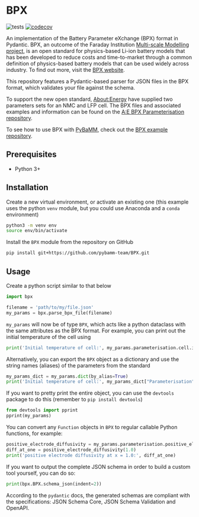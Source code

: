 # BPX
![tests](https://github.com/pybamm-team/BPX/actions/workflows/test.yml/test.svg)
[![codecov](https://codecov.io/gh/pybamm-team/BPX/branch/main/graph/badge.svg?token=Krv0JW3gYZ)](https://codecov.io/gh/pybamm-team/BPX)

An implementation of the Battery Parameter eXchange (BPX) format in Pydantic. BPX, an outcome of the Faraday Institution [Multi-scale Modelling project](https://www.faraday.ac.uk/research/lithium-ion/battery-system-modelling/), is an open standard for physics-based Li-ion battery models that has been developed to reduce costs and time-to-market through a common definition of physics-based battery models that can be used widely across industry. To find out more, visit the [BPX website](https://bpxstandard.com/).

This repository features a Pydantic-based parser for JSON files in the BPX format, which validates your file against the schema.

To support the new open standard, [About:Energy](https://www.aboutenergy.io/) have supplied two parameters sets for an NMC and LFP cell. The BPX files and associated examples and information can be found on the [A:E BPX Parameterisation repository](https://github.com/About-Energy-OpenSource/About-Energy-BPX-Parameterisation/).

To see how to use BPX with [PyBaMM](https://www.pybamm.org/), check out the [BPX example repository](https://github.com/pybamm-team/bpx-example).
## Prerequisites

- Python 3+

## Installation

Create a new virtual environment, or activate an existing one (this example uses the python `venv` module, but you could use Anaconda and a `conda` environment)

```bash
python3 -m venv env
source env/bin/activate
```

Install the `BPX` module from the repository on GitHub

```bash
pip install git+https://github.com/pybamm-team/BPX.git
```

## Usage

Create a python script similar to that below

```python
import bpx

filename = 'path/to/my/file.json'
my_params = bpx.parse_bpx_file(filename)
```

`my_params` will now be of type `BPX`, which acts like a python dataclass with the same attributes as the BPX format. For example, you can print out the initial temperature of the cell using

```python
print('Initial temperature of cell:', my_params.parameterisation.cell.initial_temperature)
```

Alternatively, you can export the `BPX` object as a dictionary and use the string names (aliases) of the parameters from the standard
```python
my_params_dict = my_params.dict(by_alias=True)
print('Initial temperature of cell:', my_params_dict["Parameterisation"]["Cell"]["Initial temperature [K]"])
```

If you want to pretty print the entire object, you can use the `devtools` package to do this (remember to `pip install devtools`)

```python
from devtools import pprint
pprint(my_params)
```

You can convert any `Function` objects in `BPX` to regular callable Python functions, for example:

```python
positive_electrode_diffusivity = my_params.parameterisation.positive_electrode.diffusivity.to_python_function()
diff_at_one = positive_electrode_diffusivity(1.0)
print('positive electrode diffusivity at x = 1.0:', diff_at_one)
```

If you want to output the complete JSON schema in order to build a custom tool yourself, you can do so:

```python
print(bpx.BPX.schema_json(indent=2))
```

According to the `pydantic` docs, the generated schemas are compliant with the specifications: JSON Schema Core, JSON Schema Validation and OpenAPI.
